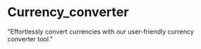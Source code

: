 # Currency_converter
"Effortlessly convert currencies with our user-friendly currency converter tool."
